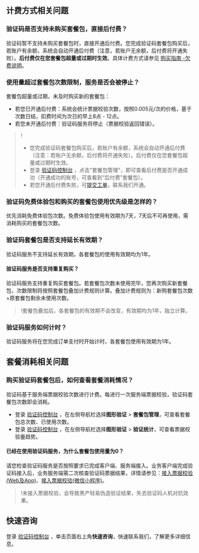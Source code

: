 ## 计费方式相关问题

### 验证码是否支持未购买套餐包，直接后付费？

验证码暂不支持未购买套餐包时，直接开通后付费。您完成验证码套餐包购买后，若账户有余额，系统会自动开通后付费（注意，若账户无余额，后付费将开通失败）。**后付费仅在您套餐包超量或过期时生效**。具体计费方式请参见 [购买指南 -欠费说明](https://cloud.tencent.com/document/product/1110/36337)。

### 使用量超过套餐包次数限制，服务是否会被停止？

套餐包超量或过期，未及时购买新的套餐包：

- 若您已开通后付费：系统会统计票据校验次数，按照0.005元/次的价格，基于次数日结，扣费时间为次日的早上8点 - 12点。
- 若您未开通后付费：验证码服务将停止（票据校验返回错误）。

> !
>
> - 您完成验证码套餐包购买后，若账户有余额，系统会自动开通后付费（注意：若账户无余额，后付费将开通失败）。后付费仅在您套餐包超量或过期时生效。
> - 登录 [验证码控制台](https://console.cloud.tencent.com/captcha/graphical) ，点击"套餐包管理"，即可查看后付费是否开通成功（开通成功的账号，可查看到“后付费”套餐包）。
> - 若您开通后付费失败，可[提交工单](https://console.cloud.tencent.com/workorder/category)，联系我们开通。

### 验证码免费体验包和购买的套餐包使用优先级是怎样的？

优先消耗免费体验包次数。免费体验包使用有效期为7天，7天后不可再使用，需消耗购买的套餐包次数。

### 验证码套餐包是否支持延长有效期？

验证码服务不支持延长有效期，各套餐包的使用有效期均为1年。

#### 验证码服务是否支持重复购买？
验证码服务支持重复购买套餐包。若套餐包次数未使用完毕，您再次购买新套餐包，次数限制将按照套餐包叠加计费规则计算。叠加计费规则为：新购套餐包次数+原套餐包剩余未使用次数。
>!套餐包叠加后，各套餐包的有效期不会改变，有效期均为1年，独立计算。

### 验证码服务如何计时？
验证码服务将在您完成订单支付时开始计时，各套餐包使用有效期为1年。

## 套餐消耗相关问题

### 购买验证码套餐包后，如何查看套餐消耗情况？

验证码基于服务端票据校验次数进行计费。每进行一次服务端票据校验，验证码套餐包次数即会消耗。

 - 登录 [验证码控制台](https://console.cloud.tencent.com/captcha/graphical) ，在左侧导航栏选择**图形验证** > **套餐包管理**，可查看套餐包总次数、已使用次数。
 - 登录 [验证码控制台](https://console.cloud.tencent.com/captcha/graphical) ，在左侧导航栏选择**图形验证** > **验证统计**，可查看票据校验量趋势。


#### 已经在使用验证码服务，为什么套餐包使用量为0？
请您检查验证码服务是否按照要求已完成客户端、服务端接入。业务客户端完成验证码接入后，业务服务端需二次核查验证码票据结果，详情请参见：[接入票据校验(Web及App)](https://cloud.tencent.com/document/product/1110/75489)、[接入票据校验(微信小程序)](https://cloud.tencent.com/document/product/1110/75490)。

> !未接入票据校验，会导致黑产轻易伪造验证结果，失去验证码人机对抗效果。

## 快速咨询

登录 [验证码控制台](https://console.cloud.tencent.com/captcha/graphical) ，单击页面右上角**快速咨询**，快速联系我们，了解更多详细信息。
